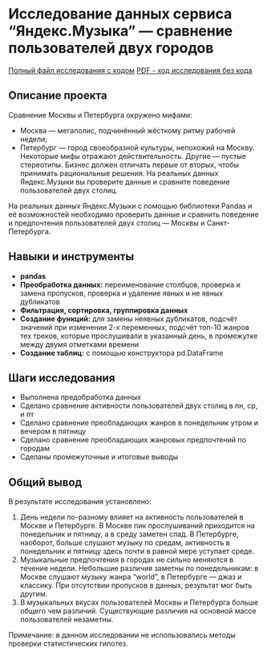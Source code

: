 # Исследование данных сервиса “Яндекс.Музыка” — сравнение пользователей двух городов

[Полный файл исследования с кодом](https://github.com/KristinaBandurko/YandexWorkshop/blob/main/%D0%9F%D1%80%D0%BE%D0%B5%D0%BA%D1%82%201.%D0%98%D1%81%D1%81%D0%BB%D0%B5%D0%B4%D0%BE%D0%B2%D0%B0%D0%BD%D0%B8%D0%B5%20%D0%B4%D0%B0%D0%BD%D0%BD%D1%8B%D1%85%20%D1%81%D0%B5%D1%80%D0%B2%D0%B8%D1%81%D0%B0%20%E2%80%9C%D0%AF%D0%BD%D0%B4%D0%B5%D0%BA%D1%81.%D0%9C%D1%83%D0%B7%D1%8B%D0%BA%D0%B0%E2%80%9D/1_%D0%98%D1%81%D1%81%D0%BB%D0%B5%D0%B4%D0%BE%D0%B2%D0%B0%D0%BD%D0%B8%D0%B5%20%D0%B4%D0%B0%D0%BD%D0%BD%D1%8B%D1%85%20%D1%81%D0%B5%D1%80%D0%B2%D0%B8%D1%81%D0%B0%20%D0%AF%D0%BD%D0%B4%D0%B5%D0%BA%D1%81%D0%9C%D1%83%D0%B7%D1%8B%D0%BA%D0%B0.ipynb)
[PDF - ход исследования без кода](https://github.com/KristinaBandurko/YandexWorkshop/blob/main/%D0%9F%D1%80%D0%BE%D0%B5%D0%BA%D1%82%201.%D0%98%D1%81%D1%81%D0%BB%D0%B5%D0%B4%D0%BE%D0%B2%D0%B0%D0%BD%D0%B8%D0%B5%20%D0%B4%D0%B0%D0%BD%D0%BD%D1%8B%D1%85%20%D1%81%D0%B5%D1%80%D0%B2%D0%B8%D1%81%D0%B0%20%E2%80%9C%D0%AF%D0%BD%D0%B4%D0%B5%D0%BA%D1%81.%D0%9C%D1%83%D0%B7%D1%8B%D0%BA%D0%B0%E2%80%9D/1_%D0%98%D1%81%D1%81%D0%BB%D0%B5%D0%B4%D0%BE%D0%B2%D0%B0%D0%BD%D0%B8%D0%B5_%D0%B4%D0%B0%D0%BD%D0%BD%D1%8B%D1%85_%D1%81%D0%B5%D1%80%D0%B2%D0%B8%D1%81%D0%B0_%D0%AF%D0%BD%D0%B4%D0%B5%D0%BA%D1%81%D0%9C%D1%83%D0%B7%D1%8B%D0%BA%D0%B0.pdf)  


## Описание проекта

Сравнение Москвы и Петербурга окружено мифами:
- Москва — мегаполис, подчинённый жёсткому ритму рабочей недели;
- Петербург — город своеобразной культуры, непохожий на Москву.
Некоторые мифы отражают действительность. Другие — пустые стереотипы. Бизнес должен отличать первые от вторых, чтобы принимать рациональные решения. На реальных данных Яндекс.Музыки вы проверите данные и сравните поведение пользователей двух столиц.

На реальных данных Яндекс.Музыки c помощью библиотеки Pandas и её возможностей необходимо проверить данные и сравнить поведение и предпочтения пользователей двух столиц — Москвы и Санкт-Петербурга.


## Навыки и инструменты

- **pandas**
- **Преобработка данных:** переименование столбцов, проверка и замена пропусков, проверка и удаление явных и не явных дубликатов
- **Фильтрация, сортировка, группировка данных**
- **Создание функций:** для замены неявных дубликатов, подсчёт значений при изменении 2-х переменных, подсчёт топ-10 жанров тех треков, которые прослушивали в указанный день, в промежутке между двумя отметками времени
- **Создание таблиц:** с помощью конструктора pd.DataFrame

## Шаги исследования
* Выполнена предобработка данных
* Сделано сравнение активности пользователей двух столиц в пн, ср, и пт
* Сделано сравнение преобладающих жанров в понедельник утром и вечером в пятницу
* Сделано сравнение преобладающих жанровых предпочтений по городам
* Сделаны промежуточные и итоговые выводы

## Общий вывод

В результате исследования установлено:

1. День недели по-разному влияет на активность пользователей в Москве и Петербурге. В Москве пик прослушиваний приходится на понедельник и пятницу, а в среду заметен спад. В Петербурге, наоборот, больше слушают музыку по средам, активность в понедельник и пятницу здесь почти в равной мере уступает среде.
2. Музыкальные предпочтения в городах не сильно меняются в течение недели. Небольшие различия заметны по понедельникам:
в Москве слушают музыку жанра “world”,
в Петербурге — джаз и классику.
При отсутствии пропусков в данных, результат мог быть другим.
3. В музыкальных вкусах пользователей Москвы и Петербурга больше общего чем различий. Существующие различия на основной массе пользователей незаметны.

Примечание: в данном исследовании не использовались методы проверки статистических гипотез.


